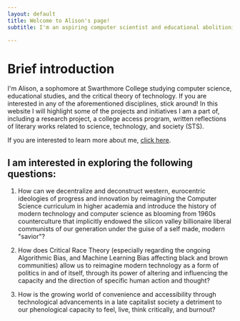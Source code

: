 ```yaml
---
layout: default
title: Welcome to Alison's page! 
subtitle: I'm an aspiring computer scientist and educational abolitionist

---
```

# Brief introduction

I'm Alison, a sophomore at Swarthmore College studying computer science, educational studies, and the critical theory of technology. If you are interested in any of the aforementioned disciplines, stick around! In this website I will highlight some of the projects and initiatives I am a part of, including a research project, a college access program, written reflections of literary works related to science, technology, and society (STS).

If you are interested to learn more about me, [click here](./about.html).

## I am interested in exploring the following questions:
1. How can we decentralize and deconstruct western, eurocentric ideologies of progress and innovation by reimagining the Computer Science curriculum in higher academia and introduce the history of modern technology and computer science as blooming from 1960s counterculture that implicitly endowed the silicon valley billionaire liberal communists of our generation under the guise of a self made, modern "savior"?

2. How does Critical Race Theory (especially regarding the ongoing Algorithmic Bias, and Machine Learning Bias affecting black and brown communities) allow us to reimagine modern technology as a form of politics in and of itself, through its power of altering and influencing the capacity and the direction of specific human action and thought?

3. How is the growing world of convenience and accessibility through technological advancements in a late capitalist society a detriment to our phenological capacity to feel, live, think critically, and burnout?
